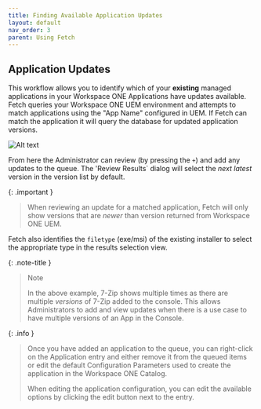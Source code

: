 ```yaml
---
title: Finding Available Application Updates
layout: default
nav_order: 3
parent: Using Fetch
---
```

## Application Updates

This workflow allows you to identify which of your **existing** managed applications in your Workspace ONE Applications have updates available. Fetch queries your Workspace ONE UEM environment and attempts to match applications using the "App Name" configured in UEM. If Fetch can match the application it will query the database for updated application versions.

![Alt text](/assets/images/image7.png?raw=true "Image")

From here the Administrator can review (by pressing the `+`) and add any updates to the queue. The 'Review Results` dialog will select the _next latest_ version in the version list by default. 

{: .important }
> When reviewing an update for a matched application, Fetch will only show versions that are _newer_ than version returned from Workspace ONE UEM.

Fetch also identifies the `filetype` (exe/msi) of the existing installer to select the appropriate type in the results selection view. 

{: .note-title }
> Note
> 
> In the above example, 7-Zip shows multiple times as there are multiple _versions_ of 7-Zip added to the console. This allows Administrators to add and view updates when there is a use case to have multiple versions of an App in the Console.

{: .info }
> Once you have added an application to the queue, you can right-click on the Application entry and either remove it from the queued items or edit the default Configuration Parameters used to create the application in the Workspace ONE Catalog.
> 
> When editing the application configuration, you can edit the available options by clicking the edit button next to the entry.
